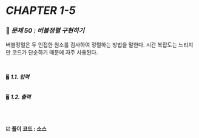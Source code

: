 # _CHAPTER 1-5_

###  :pencil: ***문제 50 :  버블정렬 구현하기***

버블정렬은 두 인접한 원소를 검사하여 정렬하는 방법을 말한다. 시간 복잡도는 느리지만 코드가 단순하기 때문에 자주 사용된다.



<br>

:desktop_computer: ***1.1. 입력***

```javascript

```

:desktop_computer: ***1.2. 출력***

```javascript

```

<br>

:ballot_box_with_check: **풀이 코드  : 소스**